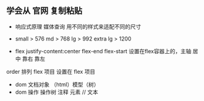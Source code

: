 ## 学会从 官网 复制粘贴
- 响应式原理
 媒体查询 用不同的样式来适配不同的尺寸
- small > 576
  md > 768
  lg > 992
  extra lg > 1200

- flex
justify-content:center flex-end flex-start
设置在flex容器上的，主轴 居中 靠右 靠左

order 排列 flex 项目 设置在 flex 项目

- dom
文档对象 （html）模型（树）
- dom 操作 操作树 
  注释
  元素 //
  文本